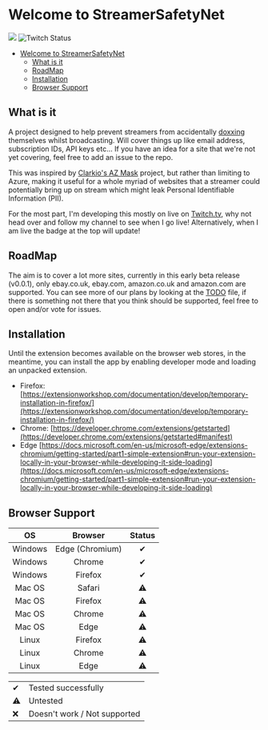# Welcome to StreamerSafetyNet 
![](https://img.shields.io/static/v1?label=STATUS:&message=BETA&color=blue&style=for-the-badge)
![Twitch Status](https://img.shields.io/twitch/status/theoriginaljerk?style=for-the-badge)

- [Welcome to StreamerSafetyNet](#welcome-to-streamersafetynet)
  - [What is it](#what-is-it)
  - [RoadMap](#roadmap)
  - [Installation](#installation)
  - [Browser Support](#browser-support)

## What is it

A project designed to help prevent streamers from accidentally [doxxing](https://computer.howstuffworks.com/what-is-doxxing.htm) themselves whilst broadcasting. Will cover things up like email address, subscription IDs, API keys etc... If you have an idea for a site that we're not yet covering, feel free to add an issue to the repo.

This was inspired by [Clarkio's AZ Mask](https://github.com/clarkio/azure-mask) project, but rather than limiting to Azure, making it useful for a whole myriad of websites that a streamer could potentially bring up on stream which might leak Personal Identifiable Information (PII).

For the most part, I'm developing this mostly on live on [Twitch.tv]('https://twitch.tv/theoriginaljerk'), why not head over and follow my channel to see when I go live! Alternatively, when I am live the badge at the top will update!

## RoadMap

The aim is to cover a lot more sites, currently in this early beta release (v0.0.1), only ebay.co.uk, ebay.com, amazon.co.uk and amazon.com are supported. You can see more of our plans by looking at the [TODO](TODO.todo) file, if there is something not there that you think should be supported, feel free to open and/or vote for issues.

## Installation

Until the extension becomes available on the browser web stores, in the meantime, you can install the app by enabling developer mode and loading an unpacked extension.

- Firefox: [https://extensionworkshop.com/documentation/develop/temporary-installation-in-firefox/](https://extensionworkshop.com/documentation/develop/temporary-installation-in-firefox/)
- Chrome: [https://developer.chrome.com/extensions/getstarted](https://developer.chrome.com/extensions/getstarted#manifest)
- Edge [https://docs.microsoft.com/en-us/microsoft-edge/extensions-chromium/getting-started/part1-simple-extension#run-your-extension-locally-in-your-browser-while-developing-it-side-loading](https://docs.microsoft.com/en-us/microsoft-edge/extensions-chromium/getting-started/part1-simple-extension#run-your-extension-locally-in-your-browser-while-developing-it-side-loading)
  
## Browser Support

|OS|Browser|Status|
|:-:|:-:|:-:|
|Windows|Edge (Chromium) | ✔ |
|Windows| Chrome | ✔ |
|Windows| Firefox | ✔ |
|Mac OS| Safari | ⚠ |
|Mac OS| Firefox | ⚠ |
|Mac OS| Chrome | ⚠ |
|Mac OS| Edge | ⚠ |
|Linux| Firefox | ⚠ |
|Linux| Chrome | ⚠ |
|Linux| Edge | ⚠ |

| | |
|:-|:-|
|✔|Tested successfully|
|⚠|Untested|
|❌|Doesn't work / Not supported|
